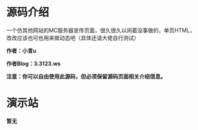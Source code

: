 # 源码介绍

一个仿其他网站的MC服务器宣传页面，很久很久以闲着没事做的，单页HTML，改改应该也可也用来做动态吧（具体还请大佬自行测试）

**作者：小言u**

**作者Blog：3.3123.ws**

**注意：你可以自由使用此源码，但必须保留源码页面相关介绍信息。**

# 演示站

**暂无**

